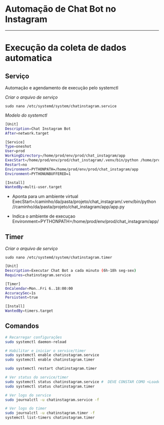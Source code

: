 # Automação de Chat Bot no Instagram

---

# Execução da coleta de dados automatica

## Serviço
Automação e agendamento de execução pelo systemctl

*Criar o arquivo de serviço*

`sudo nano /etc/systemd/system/chatinstagram.service`

*Modelo do systemctl*
```bash
[Unit]
Description=Chat Instagram Bot
After=network.target

[Service]
Type=oneshot
User=prod
WorkingDirectory=/home/prod/env/prod/chat_instagram/app
ExecStart=/home/prod/env/prod/chat_instagram/.venv/bin/python /home/prod/env/prod/chat_instagram/app/app.py
Restart=no
Environment=PYTHONPATH=/home/prod/env/prod/chat_instagram/app
Environment=PYTHONUNBUFFERED=1

[Install]
WantedBy=multi-user.target
```
   
- Aponta para um ambiente virtual   
ExecStart=/caminho/da/pasta/projeto/chat_instagram/.venv/bin/python //caminho/da/pasta/projeto/chat_instagram/app/app.py

- Indica o ambiente de execuçao
Environment=PYTHONPATH=/home/prod/env/prod/chat_instagram/app/

## Timer
*Criar o arquivo de serviço*

`sudo nano /etc/systemd/system/chatinstagram.timer`

```bash
[Unit]
Description=Executar Chat Bot a cada minuto (6h-18h seg-sex)
Requires=chatinstagram.service

[Timer]
OnCalendar=Mon..Fri 6..18:00:00
AccuracySec=1s
Persistent=true

[Install]
WantedBy=timers.target
```

## Comandos
```bash
# Recarregar configurações
sudo systemctl daemon-reload

# Habilitar e iniciar o service/timer
sudo systemctl enable chatinstagram.service
sudo systemctl enable chatinstagram.timer

sudo systemctl restart chatinstagram.timer

# Ver status do service/timer
sudo systemctl status chatinstagram.service #  DEVE CONSTAR COMO <Loaded: loaded (/etc/systemd/system/chatinstagram.service; enabled) \ Active: inactive (dead)>
sudo systemctl status chatinstagram.timer

# Ver logs do service
sudo journalctl -u chatinstagram.service -f

# Ver logs do timer
sudo journalctl -u chatinstagram.timer -f
systemctl list-timers chatinstagram.timer
```